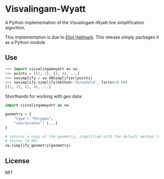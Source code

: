 # Visvalingam-Wyatt

A Python implementation of the Visvalingam-Wyatt line simplification algorithm.

This implementation is due to [Eliot Hallmark](https://github.com/Permafacture/Py-Visvalingam-Whyatt/). This release simply packages it as a Python module.

## Use

```python
>>> import visvalingamwyatt as vw
>>> points = [(1, 2), (3, 4), ...]
>>> vwsimplify = vw.VWSimplifier(points)
>>> vwsimplify.simplify(method='threshold', factor=0.90)
[(1, 2), (3, 4), ...]
```

Shorthands for working with geo data:
````python
import visvalingamwyatt as vw

geometry = {
    "type": "Polygon",
    "coordinates": [...]
}

# returns a copy of the geometry, simplified with the default method (threshold) and 
# factor (0.90)
vw.simplify_geometry(geometry)
````

## License

MIT